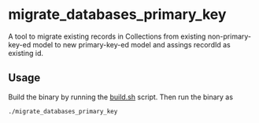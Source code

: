 # migrate_databases_primary_key

A tool to migrate existing records in Collections from existing non-primary-key-ed model to new primary-key-ed model and assings recordId as existing id.

## Usage

Build the binary by running the [build.sh](../build.sh) script. Then run the binary as
```
./migrate_databases_primary_key
```